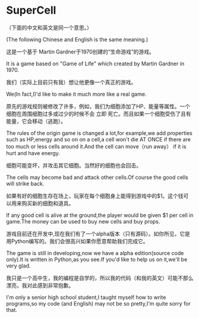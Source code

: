 # SuperCell
（下面的中文和英文是同一个意思。）

(The following Chinese and English is the same meaning.)

这是一个基于 Martin Gardner于1970创建的“生命游戏”的游戏。

It is a game based on "Game of Life" which created by Martin Gardner in 1970.


我们（实际上目前只有我）想让他更像一个真正的游戏。

We(In fact,I)'d like to make it much more like a real game.


原先的游戏规则被修改了许多，例如，我们为细胞添加了HP、能量等属性。一个细胞在周围细胞过多或过少的时候不会 立即 死亡。而且如果一个细胞受伤了且有能量，它会移动（逃跑）。

The rules of the origin game is changed a lot,for example,we add properties such as HP,energy and so on on a cell,a cell won't die AT ONCE if there are too much or less cells around it.And the cell can move（run away） if it is hurt and have energy.


细胞可能变坏，并攻击其它细胞。当然好的细胞也会回击。

The cells may become bad and attack other cells.Of course the good cells will strike back.

如果有好的细胞生存在场上，玩家在每个细胞身上能得到游戏中的$1。这个钱可以用来购买新的细胞和道具。

If any good cell is alive at the ground,the player would be given $1 per cell in game.The money can be used to buy new cells and buy props.


游戏目前还在开发中,现在我们有了一个alpha版本（只有源码）。如你所见，它是用Python编写的。我们会很高兴如果你愿意帮助我们完成它。

The game is still in developing,now we have a alpha edition(source code only).It is written in Python,as you see.If you'd like to help us on it,we'll be very glad.


我只是一个高中生，我的编程是自学的，所以我的代码（和我的英文）可能不那么漂亮，我对此感到非常抱歉。

I'm only a senior high school student,I taught myself how to write programs,so my code (and English) may not be so pretty,I'm quite sorry for that.
